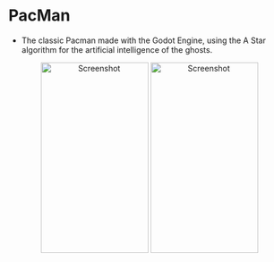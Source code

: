 # PacMan

- The classic Pacman made with the Godot Engine, using the A Star algorithm for the artificial intelligence of the ghosts.

<div align="center">
    <img src="https://user-images.githubusercontent.com/62486215/143659994-d742a2e9-4cca-45e7-8527-5ea88ab482ce.jpeg" alt="Screenshot" width="192" height="341">
    <img src="https://user-images.githubusercontent.com/62486215/143659996-64d051c7-6f11-4981-b162-e5ac3d9c1928.jpeg" alt="Screenshot" width="192" height="341">
</div>
